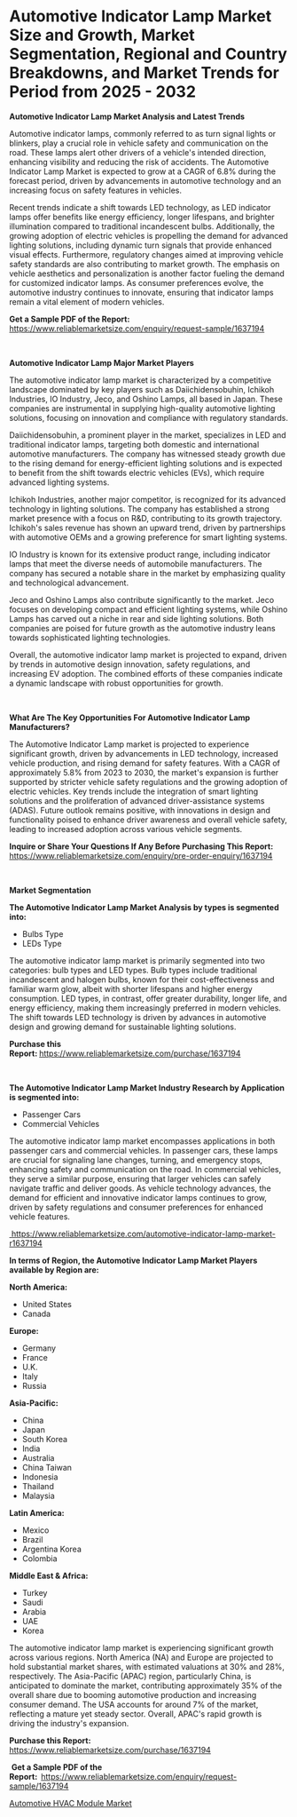 <p><h1>Automotive Indicator Lamp Market Size and Growth, Market Segmentation, Regional and Country Breakdowns, and Market Trends for Period from 2025 -  2032</h1></p><p><strong>Automotive Indicator Lamp Market Analysis and Latest Trends</strong></p>
<p><p>Automotive indicator lamps, commonly referred to as turn signal lights or blinkers, play a crucial role in vehicle safety and communication on the road. These lamps alert other drivers of a vehicle's intended direction, enhancing visibility and reducing the risk of accidents. The Automotive Indicator Lamp Market is expected to grow at a CAGR of 6.8% during the forecast period, driven by advancements in automotive technology and an increasing focus on safety features in vehicles.</p><p>Recent trends indicate a shift towards LED technology, as LED indicator lamps offer benefits like energy efficiency, longer lifespans, and brighter illumination compared to traditional incandescent bulbs. Additionally, the growing adoption of electric vehicles is propelling the demand for advanced lighting solutions, including dynamic turn signals that provide enhanced visual effects. Furthermore, regulatory changes aimed at improving vehicle safety standards are also contributing to market growth. The emphasis on vehicle aesthetics and personalization is another factor fueling the demand for customized indicator lamps. As consumer preferences evolve, the automotive industry continues to innovate, ensuring that indicator lamps remain a vital element of modern vehicles.</p></p>
<p><strong>Get a Sample PDF of the Report:&nbsp;</strong> <a href="https://www.reliablemarketsize.com/enquiry/request-sample/1637194?utm_campaign=2625&utm_medium=2&utm_source=Github&utm_content=ia&utm_term=23032025&utm_id=automotive-indicator-lamp">https://www.reliablemarketsize.com/enquiry/request-sample/1637194</a></p>
<p>&nbsp;</p>
<p><strong>Automotive Indicator Lamp Major Market Players</strong></p>
<p><p>The automotive indicator lamp market is characterized by a competitive landscape dominated by key players such as Daiichidensobuhin, Ichikoh Industries, IO Industry, Jeco, and Oshino Lamps, all based in Japan. These companies are instrumental in supplying high-quality automotive lighting solutions, focusing on innovation and compliance with regulatory standards.</p><p>Daiichidensobuhin, a prominent player in the market, specializes in LED and traditional indicator lamps, targeting both domestic and international automotive manufacturers. The company has witnessed steady growth due to the rising demand for energy-efficient lighting solutions and is expected to benefit from the shift towards electric vehicles (EVs), which require advanced lighting systems.</p><p>Ichikoh Industries, another major competitor, is recognized for its advanced technology in lighting solutions. The company has established a strong market presence with a focus on R&D, contributing to its growth trajectory. Ichikoh's sales revenue has shown an upward trend, driven by partnerships with automotive OEMs and a growing preference for smart lighting systems.</p><p>IO Industry is known for its extensive product range, including indicator lamps that meet the diverse needs of automobile manufacturers. The company has secured a notable share in the market by emphasizing quality and technological advancement.</p><p>Jeco and Oshino Lamps also contribute significantly to the market. Jeco focuses on developing compact and efficient lighting systems, while Oshino Lamps has carved out a niche in rear and side lighting solutions. Both companies are poised for future growth as the automotive industry leans towards sophisticated lighting technologies.</p><p>Overall, the automotive indicator lamp market is projected to expand, driven by trends in automotive design innovation, safety regulations, and increasing EV adoption. The combined efforts of these companies indicate a dynamic landscape with robust opportunities for growth.</p></p>
<p>&nbsp;</p>
<p><strong>What Are The Key Opportunities For Automotive Indicator Lamp Manufacturers?</strong></p>
<p><p>The Automotive Indicator Lamp market is projected to experience significant growth, driven by advancements in LED technology, increased vehicle production, and rising demand for safety features. With a CAGR of approximately 5.8% from 2023 to 2030, the market's expansion is further supported by stricter vehicle safety regulations and the growing adoption of electric vehicles. Key trends include the integration of smart lighting solutions and the proliferation of advanced driver-assistance systems (ADAS). Future outlook remains positive, with innovations in design and functionality poised to enhance driver awareness and overall vehicle safety, leading to increased adoption across various vehicle segments.</p></p>
<p><strong>Inquire or Share Your Questions If Any Before Purchasing This Report:</strong> <a href="https://www.reliablemarketsize.com/enquiry/pre-order-enquiry/1637194?utm_campaign=2625&utm_medium=2&utm_source=Github&utm_content=ia&utm_term=23032025&utm_id=automotive-indicator-lamp">https://www.reliablemarketsize.com/enquiry/pre-order-enquiry/1637194</a></p>
<p>&nbsp;</p>
<p><strong>Market Segmentation</strong></p>
<p><strong>The Automotive Indicator Lamp Market Analysis by types is segmented into:</strong></p>
<p><ul><li>Bulbs Type</li><li>LEDs Type</li></ul></p>
<p><p>The automotive indicator lamp market is primarily segmented into two categories: bulb types and LED types. Bulb types include traditional incandescent and halogen bulbs, known for their cost-effectiveness and familiar warm glow, albeit with shorter lifespans and higher energy consumption. LED types, in contrast, offer greater durability, longer life, and energy efficiency, making them increasingly preferred in modern vehicles. The shift towards LED technology is driven by advances in automotive design and growing demand for sustainable lighting solutions.</p></p>
<p><strong>Purchase this Report:&nbsp;</strong><a href="https://www.reliablemarketsize.com/purchase/1637194?utm_campaign=2625&utm_medium=2&utm_source=Github&utm_content=ia&utm_term=23032025&utm_id=automotive-indicator-lamp">https://www.reliablemarketsize.com/purchase/1637194</a></p>
<p>&nbsp;</p>
<p><strong>The Automotive Indicator Lamp Market Industry Research by Application is segmented into:</strong></p>
<p><ul><li>Passenger Cars</li><li>Commercial Vehicles</li></ul></p>
<p><p>The automotive indicator lamp market encompasses applications in both passenger cars and commercial vehicles. In passenger cars, these lamps are crucial for signaling lane changes, turning, and emergency stops, enhancing safety and communication on the road. In commercial vehicles, they serve a similar purpose, ensuring that larger vehicles can safely navigate traffic and deliver goods. As vehicle technology advances, the demand for efficient and innovative indicator lamps continues to grow, driven by safety regulations and consumer preferences for enhanced vehicle features.</p></p>
<p><a href="https://www.reliablemarketsize.com/automotive-indicator-lamp-market-r1637194?utm_campaign=2625&utm_medium=2&utm_source=Github&utm_content=ia&utm_term=23032025&utm_id=automotive-indicator-lamp">&nbsp;https://www.reliablemarketsize.com/automotive-indicator-lamp-market-r1637194</a></p>
<p><strong>In terms of Region, the Automotive Indicator Lamp Market Players available by Region are:</strong></p>
<p>
    <p> <strong> North America: </strong>
        <ul>
            <li>United States</li>
            <li>Canada</li>
        </ul>
        </p> 
    <p> <strong> Europe: </strong>
        <ul>
            <li>Germany</li>
            <li>France</li>
            <li>U.K.</li>
            <li>Italy</li>
            <li>Russia</li>
        </ul>
        </p> 
    <p> <strong> Asia-Pacific: </strong>
        <ul>
            <li>China</li>
            <li>Japan</li>
            <li>South Korea</li>
            <li>India</li>
            <li>Australia</li>
            <li>China Taiwan</li>
            <li>Indonesia</li>
            <li>Thailand</li>
            <li>Malaysia</li>
        </ul>
        </p> 
    <p> <strong> Latin America: </strong>
        <ul>
            <li>Mexico</li>
            <li>Brazil</li>
            <li>Argentina Korea</li>
            <li>Colombia</li>
        </ul>
        </p> 
    <p> <strong> Middle East & Africa: </strong>
        <ul>
            <li>Turkey</li>
            <li>Saudi</li>
            <li>Arabia</li>
            <li>UAE</li>
            <li>Korea</li>
        </ul>
    </p>
    </p>
<p><p>The automotive indicator lamp market is experiencing significant growth across various regions. North America (NA) and Europe are projected to hold substantial market shares, with estimated valuations at 30% and 28%, respectively. The Asia-Pacific (APAC) region, particularly China, is anticipated to dominate the market, contributing approximately 35% of the overall share due to booming automotive production and increasing consumer demand. The USA accounts for around 7% of the market, reflecting a mature yet steady sector. Overall, APAC's rapid growth is driving the industry's expansion.</p></p>
<p><strong>Purchase this Report: </strong><a href="https://www.reliablemarketsize.com/purchase/1637194?utm_campaign=2625&utm_medium=2&utm_source=Github&utm_content=ia&utm_term=23032025&utm_id=automotive-indicator-lamp">https://www.reliablemarketsize.com/purchase/1637194</a></p>
<p>&nbsp;<strong>Get a Sample PDF of the Report:&nbsp;&nbsp;</strong><a href="https://www.reliablemarketsize.com/enquiry/request-sample/1637194?utm_campaign=2625&utm_medium=2&utm_source=Github&utm_content=ia&utm_term=23032025&utm_id=automotive-indicator-lamp">https://www.reliablemarketsize.com/enquiry/request-sample/1637194</a></p>
<p><strong></strong></p>
<p><p><a href="https://github.com/pearlinewhite4692/Market-Research-Report-List-1/blob/main/automotive-hvac-module-market.md?utm_campaign=2625&utm_medium=2&utm_source=Github&utm_content=ia&utm_term=23032025&utm_id=automotive-indicator-lamp">Automotive HVAC Module Market</a></p></p>